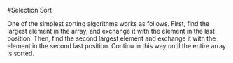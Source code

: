 #Selection Sort

One of the simplest sorting algorithms works as follows. First, find the largest element in the array, and exchange it with the element in the last position. Then, find the second largest element and exchange it with the element in the second last position. Continu in this way until the entire array is sorted.